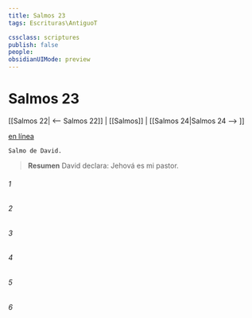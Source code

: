 ```yaml
---
title: Salmos 23
tags: Escrituras\AntiguoT

cssclass: scriptures
publish: false
people:
obsidianUIMode: preview
---
```


# Salmos 23
[[Salmos 22| <-- Salmos 22]] | [[Salmos]] | [[Salmos 24|Salmos 24 --> ]]

[en línea](https://churchofjesuschrist.org/study/scriptures/ot/ps/23?lang=spa)

```
Salmo de David.
```

> __Resumen__
David declara: Jehová es mi pastor.

###### 1 


###### 2 


###### 3 


###### 4 


###### 5 


###### 6 


